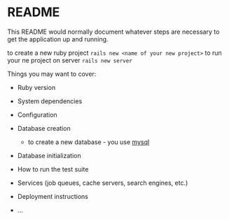# README

This README would normally document whatever steps are necessary to get the
application up and running.

to create a new ruby project `rails new <name of your new project>`
to run your ne project on server `rails new server`

Things you may want to cover:

* Ruby version

* System dependencies

* Configuration

* Database creation
    - to create a new database  - you use [mysql](https://www.tutorialspoint.com/ruby-on-rails/rails-database-setup.htm)
* Database initialization

* How to run the test suite

* Services (job queues, cache servers, search engines, etc.)

* Deployment instructions

* ...

